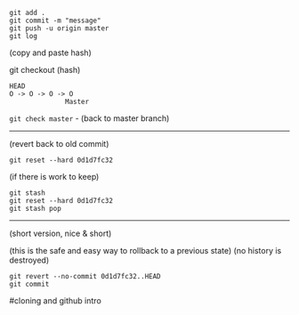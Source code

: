 ```git status
git add .
git commit -m "message"
git push -u origin master
git log
```

(copy and paste hash)

git checkout (hash)

```
HEAD 
O -> O -> O -> O
              Master
```

```git check master``` - (back to master branch)

---

(revert back to old commit)

```git reset --hard 0d1d7fc32```

(if there is work to keep)
```
git stash
git reset --hard 0d1d7fc32
git stash pop
```
---

(short version, nice & short)

(this is the safe and easy way to rollback to a previous state) (no history is destroyed)

```
git revert --no-commit 0d1d7fc32..HEAD
git commit 
```



#cloning and github intro





 
